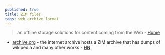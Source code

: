 ```yaml
---
published: true
title: ZIM files
tags: web archive format
---
```

> an offline storage solutions for content coming from the Web - [Home](https://www.openzim.org/wiki/OpenZIM)

- [archive.org](https://archive.org/details/zimarchive) - the internet archive hosts a ZIM archive that has dumps of wikipedia and many other works - [HN](https://news.ycombinator.com/item?id=33117184)